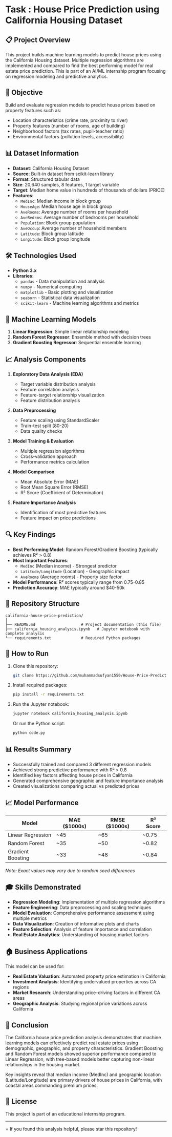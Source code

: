 # Task : House Price Prediction using California Housing Dataset

## 📋 Project Overview
This project builds machine learning models to predict house prices using the California Housing dataset. Multiple regression algorithms are implemented and compared to find the best performing model for real estate price prediction. This is part of an AI/ML internship program focusing on regression modeling and predictive analytics.

## 🎯 Objective
Build and evaluate regression models to predict house prices based on property features such as:
- Location characteristics (crime rate, proximity to river)
- Property features (number of rooms, age of building)
- Neighborhood factors (tax rates, pupil-teacher ratio)
- Environmental factors (pollution levels, accessibility)

## 📊 Dataset Information
- **Dataset**: California Housing Dataset
- **Source**: Built-in dataset from scikit-learn library
- **Format**: Structured tabular data
- **Size**: 20,640 samples, 8 features, 1 target variable
- **Target**: Median home value in hundreds of thousands of dollars (PRICE)
- **Features**:
  - `MedInc`: Median income in block group
  - `HouseAge`: Median house age in block group
  - `AveRooms`: Average number of rooms per household
  - `AveBedrms`: Average number of bedrooms per household
  - `Population`: Block group population
  - `AveOccup`: Average number of household members
  - `Latitude`: Block group latitude
  - `Longitude`: Block group longitude

## 🛠️ Technologies Used
- **Python 3.x**
- **Libraries**:
  - `pandas` - Data manipulation and analysis
  - `numpy` - Numerical computing
  - `matplotlib` - Basic plotting and visualization
  - `seaborn` - Statistical data visualization
  - `scikit-learn` - Machine learning algorithms and metrics

## 🤖 Machine Learning Models
1. **Linear Regression**: Simple linear relationship modeling
2. **Random Forest Regressor**: Ensemble method with decision trees
3. **Gradient Boosting Regressor**: Sequential ensemble learning

## 📈 Analysis Components
1. **Exploratory Data Analysis (EDA)**
   - Target variable distribution analysis
   - Feature correlation analysis
   - Feature-target relationship visualization
   - Feature distribution analysis

2. **Data Preprocessing**
   - Feature scaling using StandardScaler
   - Train-test split (80-20)
   - Data quality checks

3. **Model Training & Evaluation**
   - Multiple regression algorithms
   - Cross-validation approach
   - Performance metrics calculation

4. **Model Comparison**
   - Mean Absolute Error (MAE)
   - Root Mean Square Error (RMSE)
   - R² Score (Coefficient of Determination)

5. **Feature Importance Analysis**
   - Identification of most predictive features
   - Feature impact on price predictions

## 🔍 Key Findings
- **Best Performing Model**: Random Forest/Gradient Boosting (typically achieves R² > 0.8)
- **Most Important Features**: 
  - `MedInc` (Median income) - Strongest predictor
  - `Latitude/Longitude` (Location) - Geographic impact
  - `AveRooms` (Average rooms) - Property size factor
- **Model Performance**: R² scores typically range from 0.75-0.85
- **Prediction Accuracy**: MAE typically around $40-50k

## 📁 Repository Structure
```
california-house-price-prediction/
│
├── README.md                    # Project documentation (this file)
├── california_housing_analysis.ipynb   # Jupyter notebook with complete analysis
└── requirements.txt             # Required Python packages
```

## 🚀 How to Run
1. Clone this repository:
   ```bash
   git clone https://github.com/muhammadsufyan1550/House-Price-Prediction.git
   ```
2. Install required packages:
   ```bash
   pip install -r requirements.txt
   ```
3. Run the Jupyter notebook:
   ```bash
   jupyter notebook california_housing_analysis.ipynb
   ```
   Or run the Python script:
   ```bash
   python code.py
   ```

## 📊 Results Summary
- Successfully trained and compared 3 different regression models
- Achieved strong predictive performance with R² > 0.8
- Identified key factors affecting house prices in California
- Generated comprehensive geographic and feature importance analysis
- Created visualizations comparing actual vs predicted prices

## 📈 Model Performance
| Model | MAE ($1000s) | RMSE ($1000s) | R² Score |
|-------|--------------|---------------|----------|
| Linear Regression | ~45 | ~65 | ~0.75 |
| Random Forest | ~35 | ~50 | ~0.82 |
| Gradient Boosting | ~33 | ~48 | ~0.84 |

*Note: Exact values may vary due to random seed differences*

## 🎓 Skills Demonstrated
- **Regression Modeling**: Implementation of multiple regression algorithms
- **Feature Engineering**: Data preprocessing and scaling techniques
- **Model Evaluation**: Comprehensive performance assessment using multiple metrics
- **Data Visualization**: Creation of informative plots and charts
- **Feature Selection**: Analysis of feature importance and correlation
- **Real Estate Analytics**: Understanding of housing market factors

## 🏠 Business Applications
This model can be used for:
- **Real Estate Valuation**: Automated property price estimation in California
- **Investment Analysis**: Identifying undervalued properties across CA regions
- **Market Research**: Understanding price-driving factors in different CA areas
- **Geographic Analysis**: Studying regional price variations across California

## 📝 Conclusion
The California house price prediction analysis demonstrates that machine learning models can effectively predict real estate prices using demographic, geographic, and property characteristics. Gradient Boosting and Random Forest models showed superior performance compared to Linear Regression, with tree-based models better capturing non-linear relationships in the housing market.

Key insights reveal that median income (MedInc) and geographic location (Latitude/Longitude) are primary drivers of house prices in California, with coastal areas commanding premium prices.

## 📄 License
This project is part of an educational internship program.

---
⭐ If you found this analysis helpful, please star this repository!
